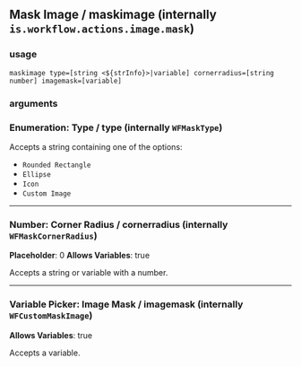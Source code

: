 
## Mask Image / maskimage (internally `is.workflow.actions.image.mask`)


### usage
`maskimage type=[string <${strInfo}>|variable] cornerradius=[string number] imagemask=[variable]`

### arguments
### Enumeration: Type / type (internally `WFMaskType`)


Accepts a string 
containing one of the options:

- `Rounded Rectangle`
- `Ellipse`
- `Icon`
- `Custom Image`

---

### Number: Corner Radius / cornerradius (internally `WFMaskCornerRadius`)
**Placeholder**: 0
**Allows Variables**: true


Accepts a string 
or variable
with a number.

---

### Variable Picker: Image Mask / imagemask (internally `WFCustomMaskImage`)
**Allows Variables**: true


Accepts a variable.
